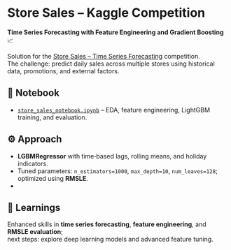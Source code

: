 # Store Sales – Kaggle Competition  
**Time Series Forecasting with Feature Engineering and Gradient Boosting** 📈

Solution for the [Store Sales – Time Series Forecasting](https://www.kaggle.com/competitions/store-sales-time-series-forecasting) competition.  
The challenge: predict daily sales across multiple stores using historical data, promotions, and external factors.

## 📓 Notebook
- [`store_sales_notebook.ipynb`](store_sales.ipynb) – EDA, feature engineering, LightGBM training, and evaluation.  

## ⚙️ Approach
- **LGBMRegressor** with time‑based lags, rolling means, and holiday indicators.  
- Tuned parameters: `n_estimators=1000`, `max_depth=10`, `num_leaves=128`; optimized using **RMSLE**.
- 
## 🧠 Learnings
Enhanced skills in **time series forecasting**, **feature engineering**, and **RMSLE evaluation**;  
next steps: explore deep learning models and advanced feature tuning.
